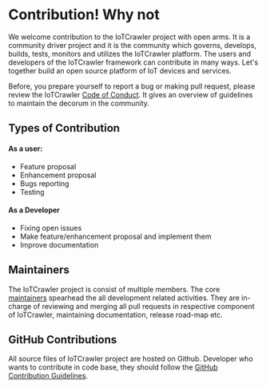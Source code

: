 # Contribution! Why not

We welcome contribution to the IoTCrawler project with open arms. It is a community driver project and it is the community which governs, develops, builds, tests, monitors and utilizes the IoTCrawler platform. The users and developers of the IoTCrawler framework can contribute in many ways. Let's together build an open source platform of IoT devices and services.

Before, you prepare yourself to report a bug or making pull request, please review the IoTCrawler [Code of Conduct](code-conduct). It gives an overview of guidelines to maintain the decorum in the community.

## Types of Contribution

#### As a user:

- Feature proposal
- Enhancement proposal
- Bugs reporting
- Testing

#### As a Developer

- Fixing open issues
- Make feature/enhancement proposal and implement them
- Improve documentation

## Maintainers

The IoTCrawler project is consist of multiple members. The core [maintainers](https://github.com/IoTCrawler/Framework/blob/master/MAINTAINERS.md) spearhead the all development related activities. They are in-charge of reviewing and merging all pull requests in respective component of IoTCrawler, maintaining documentation, release road-map etc.

## GitHub Contributions

All source files of IoTCrawler project are hosted on Github. Developer who wants to contribute in code base, they should follow the [GitHub Contribution Guidelines](github-contribution).
